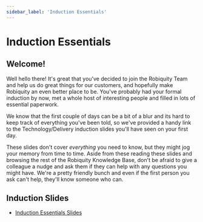```yaml
---
sidebar_label: 'Induction Essentials'
---
```


# Induction Essentials

##  Welcome!

Well hello there! It's great that you've decided to join the Robiquity Team and help us do great things for our customers, and hopefully make Robiquity an even better place to be.  You've probably had your formal induction by now, met a whole host of interesting people and filled in lots of essential paperwork.   

We know that the first couple of days can be a bit of a blur and its hard to keep track of everything you've been told, so we've provided a handy link to the Technology/Delivery induction slides you'll have seen on your first day.

These slides don't cover *everything* you need to know, but they might jog your memory from time to time.  Aside from these reading these slides and browsing the rest of the Robiquity Knowledge Base, don't be afraid to give a colleague a nudge and ask them if they can help with any questions you might have. We're a pretty friendly bunch and even if the first person you ask can't help, they'll know someone who can.

##  Induction Slides

- [Induction Essentials Slides](https://sinewgroupltd-my.sharepoint.com/:p:/g/personal/ndunlop_robiquity_com/Earvh4J_NyVFp7--cDuSJ4UB5kETkhhK7_5IodROdoBYcA?e=TD6KcF)
